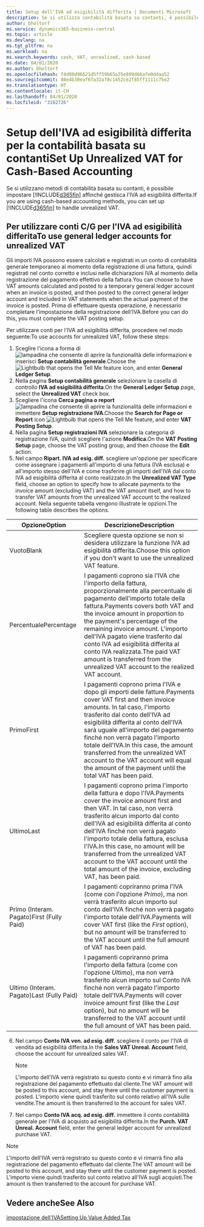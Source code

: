 ```yaml
---
title: Setup dell'IVA ad esigibilità differita | Documenti Microsoft
description: Se si utilizza contabilità basata su contanti, è possibile specificare come gestire l'IVA ad esigibilità differita per le vendite e acquisti.
author: bholtorf
ms.service: dynamics365-business-central
ms.topic: article
ms.devlang: na
ms.tgt_pltfrm: na
ms.workload: na
ms.search.keywords: cash, VAT, unrealized, cash-based
ms.date: 04/01/2020
ms.author: bholtorf
ms.openlocfilehash: f4d08d96621d5ff59b65a35e899d66afe0ddaa52
ms.sourcegitcommit: 88e4b30eaf6fa32af0c1452ce2f85ff1111c75e2
ms.translationtype: HT
ms.contentlocale: it-CH
ms.lasthandoff: 04/01/2020
ms.locfileid: "3182726"
---
```

# <a name="set-up-unrealized-vat-for-cash-based-accounting"></a><span data-ttu-id="67ebb-103">Setup dell'IVA ad esigibilità differita per la contabilità basata su contanti</span><span class="sxs-lookup"><span data-stu-id="67ebb-103">Set Up Unrealized VAT for Cash-Based Accounting</span></span>
<span data-ttu-id="67ebb-104">Se si utilizzano metodi di contabilità basata su contanti, è possibile impostare [!INCLUDE[d365fin](includes/d365fin_md.md)] affinché gestisca l'IVA ad esigibilità differita.</span><span class="sxs-lookup"><span data-stu-id="67ebb-104">If you are using cash-based accounting methods, you can set up [!INCLUDE[d365fin](includes/d365fin_md.md)] to handle unrealized VAT.</span></span>

## <a name="to-use-general-ledger-accounts-for-unrealized-vat"></a><span data-ttu-id="67ebb-105">Per utilizzare conti C/G per l'IVA ad esigibilità differita</span><span class="sxs-lookup"><span data-stu-id="67ebb-105">To use general ledger accounts for unrealized VAT</span></span>
<span data-ttu-id="67ebb-106">Gli importi IVA possono essere calcolati e registrati in un conto di contabilità generale temporaneo al momento della registrazione di una fattura, quindi registrati nel conto corretto e inclusi nelle dichiarazioni IVA al momento della registrazione del pagamento effettivo della fattura.</span><span class="sxs-lookup"><span data-stu-id="67ebb-106">You can choose to have VAT amounts calculated and posted to a temporary general ledger account when an invoice is posted, and then posted to the correct general ledger account and included in VAT statements when the actual payment of the invoice is posted.</span></span> <span data-ttu-id="67ebb-107">Prima di effettuare questa operazione, è necessario completare l'impostazione della registrazione dell'IVA.</span><span class="sxs-lookup"><span data-stu-id="67ebb-107">Before you can do this, you must complete the VAT posting setup.</span></span>

<span data-ttu-id="67ebb-108">Per utilizzare conti per l'IVA ad esigibilità differita, procedere nel modo seguente:</span><span class="sxs-lookup"><span data-stu-id="67ebb-108">To use accounts for unrealized VAT, follow these steps:</span></span>
1. <span data-ttu-id="67ebb-109">Sceglire l'icona a forma di ![lampadina che consente di aprire la funzionalità delle informazioni](media/ui-search/search_small.png "Informazioni sull'operazione che si desidera eseguire") e inserisci **Setup contabilità generale**.</span><span class="sxs-lookup"><span data-stu-id="67ebb-109">Choose the ![Lightbulb that opens the Tell Me feature](media/ui-search/search_small.png "Tell me what you want to do") icon, and enter **General Ledger Setup**.</span></span>
2. <span data-ttu-id="67ebb-110">Nella pagina **Setup contabilità generale** selezionare la casella di controllo **IVA ad esigibilità differita**.</span><span class="sxs-lookup"><span data-stu-id="67ebb-110">On the **General Ledger Setup** page, select the **Unrealized VAT** check box.</span></span>
3. <span data-ttu-id="67ebb-111">Scegliere l'icona **Cerca pagina o report** ![lampadina che consente di aprire la funzionalità delle informazioni](media/ui-search/search_small.png "Informazioni sull'operazione che si desidera eseguire") e immettere **Setup registrazione IVA**.</span><span class="sxs-lookup"><span data-stu-id="67ebb-111">Choose the **Search for Page or Report** icon ![Lightbulb that opens the Tell Me feature](media/ui-search/search_small.png "Tell me what you want to do"), and enter **VAT Posting Setup**.</span></span>
4. <span data-ttu-id="67ebb-112">Nella pagina **Setup registrazioni IVA** selezionare la categoria di registrazione IVA, quindi scegliere l'azione **Modifica**.</span><span class="sxs-lookup"><span data-stu-id="67ebb-112">On the **VAT Posting Setup** page, choose the VAT posting group, and then choose the **Edit** action.</span></span>
5. <span data-ttu-id="67ebb-113">Nel campo **Ripart. IVA ad esig. diff.** scegliere un'opzione per specificare come assegnare i pagamenti all'importo di una fattura (IVA esclusa) e all'importo stesso dell'IVA e come trasferire gli importi dell'IVA dal conto IVA ad esigibilità differita al conto realizzato.</span><span class="sxs-lookup"><span data-stu-id="67ebb-113">In the **Unrealized VAT Type** field, choose an option to specify how to allocate payments to the invoice amount (excluding VAT) and the VAT amount itself, and how to transfer VAT amounts from the unrealized VAT account to the realized account.</span></span> <span data-ttu-id="67ebb-114">Nella seguente tabella vengono illustrate le opzioni.</span><span class="sxs-lookup"><span data-stu-id="67ebb-114">The following table describes the options.</span></span>

| <span data-ttu-id="67ebb-115">Opzione</span><span class="sxs-lookup"><span data-stu-id="67ebb-115">Option</span></span> | <span data-ttu-id="67ebb-116">Descrizione</span><span class="sxs-lookup"><span data-stu-id="67ebb-116">Description</span></span> |
| --- | --- |
| <span data-ttu-id="67ebb-117">Vuoto</span><span class="sxs-lookup"><span data-stu-id="67ebb-117">Blank</span></span> | <span data-ttu-id="67ebb-118">Scegliere questa opzione se non si desidera utilizzare la funzione IVA ad esigibilità differita.</span><span class="sxs-lookup"><span data-stu-id="67ebb-118">Choose this option if you don't want to use the unrealized VAT feature.</span></span> |
| <span data-ttu-id="67ebb-119">Percentuale</span><span class="sxs-lookup"><span data-stu-id="67ebb-119">Percentage</span></span> | <span data-ttu-id="67ebb-120">I pagamenti coprono sia l'IVA che l'importo della fattura, proporzionalmente alla percentuale di pagamento dell'importo totale della fattura.</span><span class="sxs-lookup"><span data-stu-id="67ebb-120">Payments covers both VAT and the invoice amount in proportion to the payment's percentage of the remaining invoice amount.</span></span> <span data-ttu-id="67ebb-121">L'importo dell'IVA pagato viene trasferito dal conto IVA ad esigibilità differita al conto IVA realizzata.</span><span class="sxs-lookup"><span data-stu-id="67ebb-121">The paid VAT amount is transferred from the unrealized VAT account to the realized VAT account.</span></span> |
| <span data-ttu-id="67ebb-122">Primo</span><span class="sxs-lookup"><span data-stu-id="67ebb-122">First</span></span> | <span data-ttu-id="67ebb-123">I pagamenti coprono prima l'IVA e dopo gli importi delle fatture.</span><span class="sxs-lookup"><span data-stu-id="67ebb-123">Payments cover VAT first and then invoice amounts.</span></span> <span data-ttu-id="67ebb-124">In tal caso, l'importo trasferito dal conto dell'IVA ad esigibilità differita al conto dell'IVA sarà uguale all'importo del pagamento finché non verrà pagato l'importo totale dell'IVA.</span><span class="sxs-lookup"><span data-stu-id="67ebb-124">In this case, the amount transferred from the unrealized VAT account to the VAT account will equal the amount of the payment until the total VAT has been paid.</span></span> |
| <span data-ttu-id="67ebb-125">Ultimo</span><span class="sxs-lookup"><span data-stu-id="67ebb-125">Last</span></span> | <span data-ttu-id="67ebb-126">I pagamenti coprono prima l'importo della fattura e dopo l'IVA.</span><span class="sxs-lookup"><span data-stu-id="67ebb-126">Payments cover the invoice amount first and then VAT.</span></span> <span data-ttu-id="67ebb-127">In tal caso, non verrà trasferito alcun importo dal conto dell'IVA ad esigibilità differita al conto dell'IVA finché non verrà pagato l'importo totale della fattura, esclusa l'IVA.</span><span class="sxs-lookup"><span data-stu-id="67ebb-127">In this case, no amount will be transferred from the unrealized VAT account to the VAT account until the total amount of the invoice, excluding VAT, has been paid.</span></span> |
| <span data-ttu-id="67ebb-128">Primo (Interam. Pagato)</span><span class="sxs-lookup"><span data-stu-id="67ebb-128">First (Fully Paid)</span></span> | <span data-ttu-id="67ebb-129">I pagamenti copriranno prima l'IVA (come con l'opzione _Primo_), ma non verrà trasferito alcun importo sul conto dell'IVA finché non verrà pagato l'importo totale dell'IVA.</span><span class="sxs-lookup"><span data-stu-id="67ebb-129">Payments will cover VAT first (like the _First_ option), but no amount will be transferred to the VAT account until the full amount of VAT has been paid.</span></span> |
| <span data-ttu-id="67ebb-130">Ultimo (Interam. Pagato)</span><span class="sxs-lookup"><span data-stu-id="67ebb-130">Last (Fully Paid)</span></span> | <span data-ttu-id="67ebb-131">I pagamenti copriranno prima l'importo della fattura (come con l'opzione _Ultimo_), ma non verrà trasferito alcun importo sul Conto IVA finché non verrà pagato l'importo totale dell'IVA.</span><span class="sxs-lookup"><span data-stu-id="67ebb-131">Payments will cover invoice amount first (like the _Last_ option), but no amount will be transferred to the VAT account until the full amount of VAT has been paid.</span></span> |

6. <span data-ttu-id="67ebb-132">Nel campo **Conto IVA ven. ad esig. diff.** scegliere il conto per l'IVA di vendita ad esigibilità differita.</span><span class="sxs-lookup"><span data-stu-id="67ebb-132">In the **Sales VAT Unreal. Account** field, choose the account for unrealized sales VAT.</span></span>

    > [!NOTE]  
    > <span data-ttu-id="67ebb-133">L'importo dell'IVA verrà registrato su questo conto e vi rimarrà fino alla registrazione del pagamento effettuato dal cliente.</span><span class="sxs-lookup"><span data-stu-id="67ebb-133">The VAT amount will be posted to this account, and stay there until the customer payment is posted.</span></span> <span data-ttu-id="67ebb-134">L'importo viene quindi trasferito sul conto relativo all'IVA sulle vendite.</span><span class="sxs-lookup"><span data-stu-id="67ebb-134">The amount is then transferred to the account for sales VAT.</span></span>
7. <span data-ttu-id="67ebb-135">Nel campo **Conto IVA acq. ad esig. diff.** immettere il conto contabilità generale per l'IVA di acquisto ad esigibilità differita.</span><span class="sxs-lookup"><span data-stu-id="67ebb-135">In the **Purch. VAT Unreal. Account** field, enter the general ledger account for unrealized purchase VAT.</span></span>

> [!NOTE]  
> <span data-ttu-id="67ebb-136">L'importo dell'IVA verrà registrato su questo conto e vi rimarrà fino alla registrazione del pagamento effettuato dal cliente.</span><span class="sxs-lookup"><span data-stu-id="67ebb-136">The VAT amount will be posted to this account, and stay there until the customer payment is posted.</span></span> <span data-ttu-id="67ebb-137">L'importo viene quindi trasferito sul conto relativo all'IVA sugli acquisti.</span><span class="sxs-lookup"><span data-stu-id="67ebb-137">The amount is then transferred to the account for purchase VAT.</span></span>

## <a name="see-also"></a><span data-ttu-id="67ebb-138">Vedere anche</span><span class="sxs-lookup"><span data-stu-id="67ebb-138">See Also</span></span>
[<span data-ttu-id="67ebb-139">impostazione dell'IVA</span><span class="sxs-lookup"><span data-stu-id="67ebb-139">Setting Up Value Added Tax</span></span>](finance-setup-vat.md)
